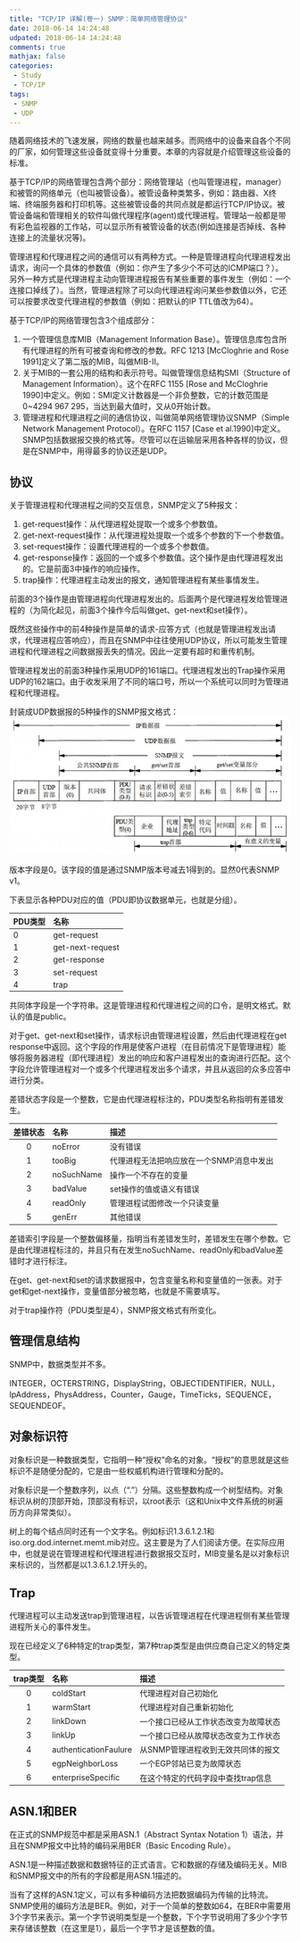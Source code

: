```yaml
---
title: "TCP/IP 详解(卷一) SNMP：简单网络管理协议"
date: 2018-06-14 14:24:48
udpated: 2018-06-14 14:24:48
comments: true
mathjax: false
categories:
 - Study
 - TCP/IP
tags:
 - SNMP
 - UDP
---
```


随着网络技术的飞速发展，网络的数量也越来越多。而网络中的设备来自各个不同的厂家，如何管理这些设备就变得十分重要。本章的内容就是介绍管理这些设备的标准。

基于TCP/IP的网络管理包含两个部分：网络管理站（也叫管理进程，manager）和被管的网络单元（也叫被管设备）。被管设备种类繁多，例如：路由器、X终端、终端服务器和打印机等。这些被管设备的共同点就是都运行TCP/IP协议。被管设备端和管理相关的软件叫做代理程序(agent)或代理进程。管理站一般都是带有彩色监视器的工作站，可以显示所有被管设备的状态(例如连接是否掉线、各种连接上的流量状况等)。

管理进程和代理进程之间的通信可以有两种方式。一种是管理进程向代理进程发出请求，询问一个具体的参数值（例如：你产生了多少个不可达的ICMP端口？）。另外一种方式是代理进程主动向管理进程报告有某些重要的事件发生（例如：一个连接口掉线了）。当然，管理进程除了可以向代理进程询问某些参数值以外，它还可以按要求改变代理进程的参数值（例如：把默认的IP TTL值改为64）。
<!-- more -->

基于TCP/IP的网络管理包含3个组成部分：

1. 一个管理信息库MIB（Management Information Base）。管理信息库包含所有代理进程的所有可被查询和修改的参数。RFC 1213 [McCloghrie and Rose 1991]定义了第二版的MIB，叫做MIB-II。
2. 关于MIB的一套公用的结构和表示符号。叫做管理信息结构SMI（Structure of Management Information）。这个在RFC 1155 [Rose and McCloghrie 1990]中定义。例如：SMI定义计数器是一个非负整数，它的计数范围是0~4294 967 295，当达到最大值时，又从0开始计数。
3. 管理进程和代理进程之间的通信协议，叫做简单网络管理协议SNMP（Simple Network Management Protocol）。在RFC 1157 [Case et al.1990]中定义。SNMP包括数据报交换的格式等。尽管可以在运输层采用各种各样的协议，但是在SNMP中，用得最多的协议还是UDP。

## 协议

关于管理进程和代理进程之间的交互信息，SNMP定义了5种报文：

1. get-request操作：从代理进程处提取一个或多个参数值。
2. get-next-request操作：从代理进程处提取一个或多个参数的下一个参数值。
3. set-request操作：设置代理进程的一个或多个参数值。
4. get-response操作：返回的一个或多个参数值。这个操作是由代理进程发出的。它是前面3中操作的响应操作。
5. trap操作：代理进程主动发出的报文，通知管理进程有某些事情发生。

前面的3个操作是由管理进程向代理进程发出的。后面两个是代理进程发给管理进程的（为简化起见，前面3个操作今后叫做get、get-next和set操作）。

既然这些操作中的前4种操作是简单的请求-应答方式（也就是管理进程发出请求，代理进程应答响应），而且在SNMP中往往使用UDP协议，所以可能发生管理进程和代理进程之间数据报丢失的情况。因此一定要有超时和重传机制。

管理进程发出的前面3种操作采用UDP的161端口。代理进程发出的Trap操作采用UDP的162端口。由于收发采用了不同的端口号，所以一个系统可以同时为管理进程和代理进程。

封装成UDP数据报的5种操作的SNMP报文格式：
![](/images/tcp-ip/snmp-format.jpg)

版本字段是0。该字段的值是通过SNMP版本号减去1得到的。显然0代表SNMP v1。

下表显示各种PDU对应的值（PDU即协议数据单元，也就是分组）。

| PDU类型 | 名称             |
|:--------|:-----------------|
| 0       | get-request      |
| 1       | get-next-request |
| 2       | get-response     |
| 3       | set-request      |
| 4       | trap             |

共同体字段是一个字符串。这是管理进程和代理进程之间的口令，是明文格式。默认的值是public。

对于get、get-next和set操作，请求标识由管理进程设置，然后由代理进程在get response中返回。这个字段的作用是使客户进程（在目前情况下是管理进程）能够将服务器进程（即代理进程）发出的响应和客户进程发出的查询进行匹配。这个字段允许管理进程对一个或多个代理进程发出多个请求，并且从返回的众多应答中进行分类。

差错状态字段是一个整数，它是由代理进程标注的，PDU类型名称指明有差错发生。

| 差错状态 | 名称       | 描述                                     |
|:--------:|:-----------|:-----------------------------------------|
| 0        | noError    | 没有错误                                 |
| 1        | tooBig     | 代理进程无法把响应放在一个SNMP消息中发出 |
| 2        | noSuchName | 操作一个不存在的变量                     |
| 3        | badValue   | set操作的值或语义有错误                  |
| 4        | readOnly   | 管理进程试图修改一个只读变量             |
| 5        | genErr     | 其他错误                                 |

差错索引字段是一个整数偏移量，指明当有差错发生时，差错发生在哪个参数。它是由代理进程标注的，并且只有在发生noSuchName、readOnly和badValue差错时才进行标注。

在get、get-next和set的请求数据报中，包含变量名称和变量值的一张表。对于get和get-next操作，变量值部分被忽略，也就是不需要填写。

对于trap操作符（PDU类型是4），SNMP报文格式有所变化。

## 管理信息结构

SNMP中，数据类型并不多。

INTEGER，OCTERSTRING，DisplayString，OBJECTIDENTIFIER，NULL，IpAddress，PhysAddress，Counter，Gauge，TimeTicks，SEQUENCE，SEQUENDEOF。

## 对象标识符

对象标识是一种数据类型，它指明一种“授权”命名的对象。“授权”的意思就是这些标识不是随便分配的，它是由一些权威机构进行管理和分配的。

对象标识是一个整数序列，以点（“.”）分隔。这些整数构成一个树型结构。对象标识从树的顶部开始，顶部没有标识，以root表示（这和Unix中文件系统的树遍历方向非常类似）。

树上的每个结点同时还有一个文字名。例如标识1.3.6.1.2.1和iso.org.dod.internet.memt.mib对应。这主要是为了人们阅读方便。在实际应用中，也就是说在管理进程和代理进程进行数据报交互时，MIB变量名是以对象标识来标识的，当然都是以1.3.6.1.2.1开头的。

## Trap

代理进程可以主动发送trap到管理进程，以告诉管理进程在代理进程侧有某些管理进程所关心的事件发生。

现在已经定义了6种特定的trap类型，第7种trap类型是由供应商自己定义的特定类型。

| trap类型 | 名称                  | 描述                                     |
|:--------:|:----------------------|:-----------------------------------------|
| 0        | coldStart             | 代理进程对自己初始化                     |
| 1        | warmStart             | 代理进程对自己重新初始化                 |
| 2        | linkDown              | 一个接口已经从工作状态改变为故障状态     |
| 3        | linkUp                | 一个接口已经从故障状态改变为工作状态     |
| 4        | authenticationFaulure | 从SNMP管理进程收到无效共同体的报文       |
| 5        | egpNeighborLoss       | 一个EGP邻站已变为故障状态                |
| 6        | enterpriseSpecific    | 在这个特定的代码字段中查找trap信息       |

## ASN.1和BER

在正式的SNMP规范中都是采用ASN.1（Abstract Syntax Notation 1）语法，并且在SNMP报文中比特的编码采用BER（Basic Encoding Rule）。

ASN.1是一种描述数据和数据特征的正式语言。它和数据的存储及编码无关。MIB和SNMP报文中的所有的字段都是用ASN.1描述的。

当有了这样的ASN.1定义，可以有多种编码方法把数据编码为传输的比特流。SNMP使用的编码方法是BER。例如，对于一个简单的整数如64，在BER中需要用3个字节来表示。第一个字节说明类型是一个整数，下个字节说明用了多少个字节来存储该整数（在这里是1），最后一个字节才是该整数的值。

